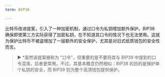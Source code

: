```yaml
---
term: BIP38

---
```

比特币改进提案，引入了一种加密机制，通过口令为私钥增加额外保护。BIP38 确保即使第三方实际获得了加密私钥，在不知道其口令的情况下也无法使用。这就为保护比特币不被盗增加了一层额外的安全保护，尤其是对旧式纸质钱包的安全性而言。

> ► *虽然该提案被称为 "口令"，但重要的是不要将其与 BIP39 中提到的口令混淆，后者更常用。不过，其基本概念仍然相似：BIP38 的目的是保护单个私钥的安全，而 BIP39 则为整个高清钱包提供保护。